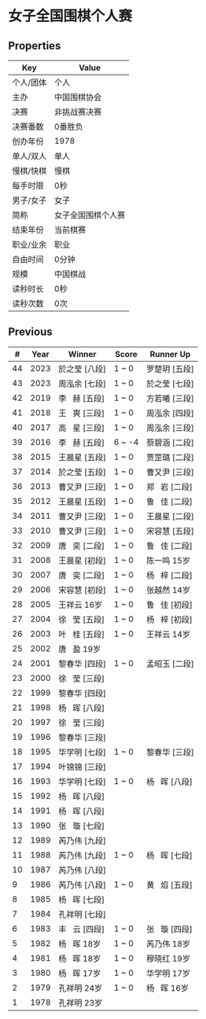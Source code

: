 # 女子全国围棋个人赛

## Properties

| Key | Value |
| --- | ----- |
| 个人/团体 | 个人 |
| 主办 | 中国围棋协会 |
| 决赛 | 非挑战赛决赛 |
| 决赛番数 | 0番胜负 |
| 创办年份 | 1978 |
| 单人/双人 | 单人 |
| 慢棋/快棋 | 慢棋 |
| 每手时限 | 0秒 |
| 男子/女子 | 女子 |
| 简称 | 女子全国围棋个人赛 |
| 结束年份 | 当前棋赛 |
| 职业/业余 | 职业 |
| 自由时间 | 0分钟 |
| 规模 | 中国棋战 |
| 读秒时长 | 0秒 |
| 读秒次数 | 0次 |

## Previous

| # | Year | Winner | Score | Runner Up |
| --- | --- | --- | --- | --- |
| 44 | 2023 | 於之莹 [八段] | 1 ~ 0 | 罗楚玥 [五段] |
| 43 | 2023 | 周泓余 [七段] | 1 ~ 0 | 於之莹 [七段] |
| 42 | 2019 | 李   赫 [五段] | 1 ~ 0 | 方若曦 [三段] |
| 41 | 2018 | 王   爽 [三段] | 1 ~ 0 | 周泓余 [四段] |
| 40 | 2017 | 高   星 [三段] | 1 ~ 0 | 周泓余 [三段] |
| 39 | 2016 | 李   赫 [五段] | 6 ~ -4 | 蔡碧涵 [二段] |
| 38 | 2015 | 王晨星 [五段] | 1 ~ 0 | 贾罡璐 [二段] |
| 37 | 2014 | 於之莹 [五段] | 1 ~ 0 | 曹又尹 [三段] |
| 36 | 2013 | 曹又尹 [三段] | 1 ~ 0 | 郑   岩 [二段] |
| 35 | 2012 | 王晨星 [五段] | 1 ~ 0 | 鲁   佳 [二段] |
| 34 | 2011 | 曹又尹 [三段] | 1 ~ 0 | 王晨星 [二段] |
| 33 | 2010 | 曹又尹 [三段] | 1 ~ 0 | 宋容慧 [五段] |
| 32 | 2009 | 唐   奕 [二段] | 1 ~ 0 | 鲁   佳 [二段] |
| 31 | 2008 | 王晨星 [初段] | 1 ~ 0 | 陈一鸣 15岁 |
| 30 | 2007 | 唐   奕 [二段] | 1 ~ 0 | 杨   梓 [二段] |
| 29 | 2006 | 宋容慧 [初段] | 1 ~ 0 | 张越然 14岁 |
| 28 | 2005 | 王祥云 16岁 | 1 ~ 0 | 鲁   佳 [初段] |
| 27 | 2004 | 徐   莹 [五段] | 1 ~ 0 | 杨   梓 [初段] |
| 26 | 2003 | 叶   桂 [五段] | 1 ~ 0 | 王祥云 14岁 |
| 25 | 2002 | 唐   盈 19岁 |  |  |
| 24 | 2001 | 黎春华 [四段] | 1 ~ 0 | 孟昭玉 [二段] |
| 23 | 2000 | 徐   莹 [三段] |  |  |
| 22 | 1999 | 黎春华 [四段] |  |  |
| 21 | 1998 | 杨   晖 [八段] |  |  |
| 20 | 1997 | 徐   莹 [三段] |  |  |
| 19 | 1996 | 黎春华 [三段] |  |  |
| 18 | 1995 | 华学明 [七段] | 1 ~ 0 | 黎春华 [三段] |
| 17 | 1994 | 叶锦锦 [三段] |  |  |
| 16 | 1993 | 华学明 [七段] | 1 ~ 0 | 杨   晖 [八段] |
| 15 | 1992 | 杨   晖 [八段] |  |  |
| 14 | 1991 | 杨   晖 [八段] |  |  |
| 13 | 1990 | 张   璇 [七段] |  |  |
| 12 | 1989 | 芮乃伟 [九段] |  |  |
| 11 | 1988 | 芮乃伟 [九段] | 1 ~ 0 | 杨   晖 [七段] |
| 10 | 1987 | 芮乃伟 [八段] |  |  |
| 9 | 1986 | 芮乃伟 [八段] | 1 ~ 0 | 黄   焰 [五段] |
| 8 | 1985 | 杨   晖 [七段] |  |  |
| 7 | 1984 | 孔祥明 [七段] |  |  |
| 6 | 1983 | 丰   云 [四段] | 1 ~ 0 | 张   璇 [四段] |
| 5 | 1982 | 杨   晖 18岁 | 1 ~ 0 | 芮乃伟 18岁 |
| 4 | 1981 | 杨   晖 18岁 | 1 ~ 0 | 穆晓红 19岁 |
| 3 | 1980 | 杨   晖 17岁 | 1 ~ 0 | 华学明 17岁 |
| 2 | 1979 | 孔祥明 24岁 | 1 ~ 0 | 杨   晖 16岁 |
| 1 | 1978 | 孔祥明 23岁 |  |  |

